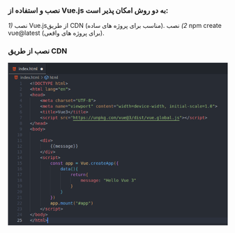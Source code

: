 ### نصب و استفاده از  Vue.js به دو روش امکان پذیر است:
*1)* نصب Vue.jsاز طریق CDN (مناسب برای پروژه های ساده).
*2)* نصب npm create vue@latest (برای پروژه های واقعی).
### نصب از طریق CDN
![image](images/2.png)